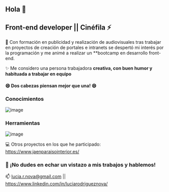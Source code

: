 ## Hola  👋

 ## Front-end developer || Cinéfila ⚡ 

💭 Con formación en publicidad y realización de audiovisuales tras trabajar en proyectos de creación de portales e intranets se despertó mi interés por la programación y me animé a realizar un **bootcamp en desarrollo front-end.

✨ Me considero una persona trabajadora **creativa, con buen humor y habituada a trabajar en equipo**
#### 😄 Dos cabezas piensan mejor que una! 😄

### Conocimientos
![image](https://user-images.githubusercontent.com/81588630/124922309-a8656480-dff9-11eb-8a5c-7e384cffcd8e.png)

### Herramientas
![image](https://user-images.githubusercontent.com/81588630/124922363-b7e4ad80-dff9-11eb-971d-001985ce8867.png)

💻 Otros proyectos en los que he participado: https://www.jaenparaisointerior.es/



### 💬  ¡No dudes en echar un vistazo a mis trabajos y hablemos!

📫  lucia.r.nova@gmail.com || https://www.linkedin.com/in/luciarodrigueznova/










         
